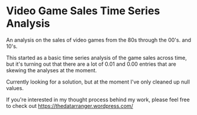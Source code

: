 # Video Game Sales Time Series Analysis
 An analysis on the sales of video games from the 80s through the 00's. and 10's. 
 
 This started as a basic time series analysis of the game sales across time, but it's turning out that there are a lot of 0.01 and 0.00 entries that are skewing the analyses at the moment.
 
 Currently looking for a solution, but at the moment I've only cleaned up null values. 
 
 If you're interested in my thought process behind my work, please feel free to check out https://thedatarranger.wordpress.com/
